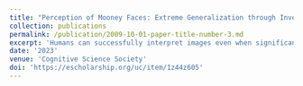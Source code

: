 ```yaml
---
title: "Perception of Mooney Faces: Extreme Generalization through Inverse Rendering?"
collection: publications
permalink: /publication/2009-10-01-paper-title-number-3.md
excerpt: 'Humans can successfully interpret images even when significant image transformations have distorted them. Such images aid in differentiating existing computational models for perception because models which predict similar results for typical stimuli may diverge when confronted with atypical stimuli. We propose an explanation of people’s ability to perceive a specific class of degraded stimuli that require extreme generalization capabilities: Mooney, or two-tone images of faces. We provide a parametric and controllable method to generate Mooney faces and hypothesize that the human visual system generalizes under extreme cases because it reverses the naturalistic image generation process. We show that Mooney faces are approximated under extreme illumination conditions; a computer graphics perspective of the Mooney formation process suggests inverse graphics as a model for perceptual generalization. With a number of demonstrations, we argue that Mooney faces are important to understand the role of generative models and inverse graphics in human visual processing.'
date: '2023'
venue: 'Cognitive Science Society'
doi: 'https://escholarship.org/uc/item/1z44z605'
---
```

